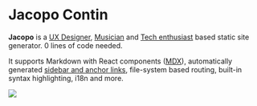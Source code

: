 # Jacopo Contin

**Jacopo** is a [UX Designer](https://nextjs.org), [Musician](https://nextjs.org) and [Tech enthusiast](https://nextjs.org) based static site generator. 0 lines of code needed.  

It supports Markdown with React components ([MDX](/mdx)), automatically generated [sidebar and anchor links](/docs/anchors), file-system based routing, built-in syntax highlighting, i18n and more.

![](/demo.png)
